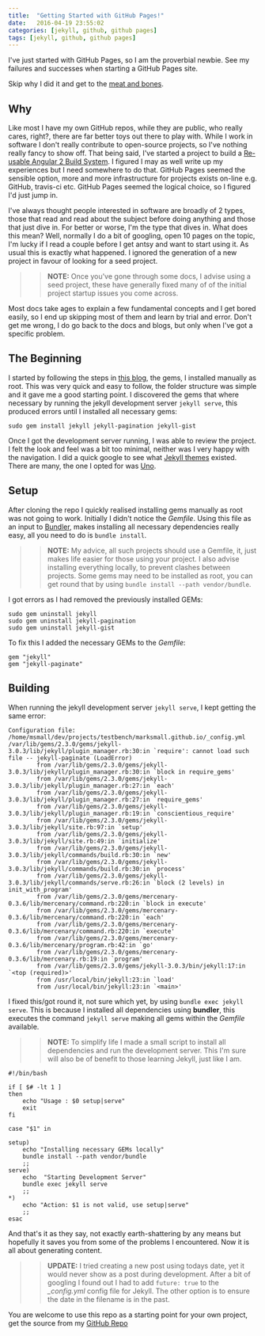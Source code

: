 ```yaml
---
title:  "Getting Started with GitHub Pages!"
date:   2016-04-19 23:55:02
categories: [jekyll, github, github pages]
tags: [jekyll, github, github pages]
---
```

I've just started with GitHub Pages, so I am the proverbial newbie. See my failures and successes
when starting a GitHub Pages site.

Skip why I did it and get to the [meat and bones](#the-beginning).


## Why
Like most I have my own GitHub repos, while they are public, who really cares, right?, there are far better toys out
there to play with. While I work in software I don't really contribute to open-source
projects, so I've nothing really fancy to show off. That being said, I've started a project to build a
[Re-usable Angular 2 Build System](https://github.com/marksmall/node-build-web-app). I figured I may as well write
up my experiences but I need somewhere to do that. GitHub Pages seemed the sensible option, more and more
infrastructure for projects exists on-line e.g. GitHub, travis-ci etc. GitHub Pages seemed the logical choice, so
I figured I'd just jump in.

I've always thought people interested in software are broadly of 2 types, those that read and read about the subject
before doing anything and those that just dive in. For better or worse, I'm the type that dives in. What does this
mean? Well, normally I do a bit of googling, open 10 pages on the topic, I'm lucky if I read a couple before I get
antsy and want to start using it. As usual this is exactly what happened. I ignored the generation of a new project
in favour of looking for a seed project.

>> **NOTE:** Once you've gone through some docs, I advise using a seed project, these have generally fixed many of
>> of the initial project startup issues you come across.

Most docs take ages to explain a few fundamental concepts and I get bored easily, so I end up skipping most of them
and learn by trial and error. Don't get me wrong, I do go back to the docs and blogs, but only when I've got a
specific problem.


## The Beginning

I started by following the steps in [this blog](https://github.com/poole/poole), the gems, I installed manually as root.
This was very quick and easy to follow, the folder structure was simple and it gave me a good starting point. I discovered
the gems that where necessary by running the jekyll development server `jekyll serve`, this produced errors until I
installed all necessary gems:

`sudo gem install jekyll jekyll-pagination jekyll-gist`

Once I got the development server running, I was able to review the project. I felt the look and feel was a bit too
minimal, neither was I very happy with the navigation. I did a quick google to see what
[Jekyll themes](http://jekyllthemes.org/) existed. There are many, the one I opted for was
[Uno](http://jekyllthemes.org/themes/jekyll-uno/).


## Setup

After cloning the repo I quickly realised installing gems manually as root was not going to work. Initially I didn't
notice the *Gemfile*. Using this file as an input to [Bundler](http://bundler.io/), makes installing
all necessary dependencies really easy, all you need to do is `bundle install`.

>> **NOTE:** My advice, all such projects should use a Gemfile, it, just makes life easier for those using your project.
>> I also advise installing everything locally, to prevent clashes between projects. Some gems may need to be installed
>> as root, you can get round that by using `bundle install --path vendor/bundle`.

I got errors as I had removed the previously installed GEMs:
```
sudo gem uninstall jekyll
sudo gem uninstall jekyll-pagination
sudo gem uninstall jekyll-gist
```

To fix this I added the necessary GEMs to the *Gemfile*:

```
gem "jekyll"
gem "jekyll-paginate"
```


## Building

When running the jekyll development server `jekyll serve`, I kept getting the same error:

```
Configuration file: /home/msmall/dev/projects/testbench/marksmall.github.io/_config.yml
/var/lib/gems/2.3.0/gems/jekyll-3.0.3/lib/jekyll/plugin_manager.rb:30:in `require': cannot load such file -- jekyll-paginate (LoadError)
        from /var/lib/gems/2.3.0/gems/jekyll-3.0.3/lib/jekyll/plugin_manager.rb:30:in `block in require_gems'
        from /var/lib/gems/2.3.0/gems/jekyll-3.0.3/lib/jekyll/plugin_manager.rb:27:in `each'
        from /var/lib/gems/2.3.0/gems/jekyll-3.0.3/lib/jekyll/plugin_manager.rb:27:in `require_gems'
        from /var/lib/gems/2.3.0/gems/jekyll-3.0.3/lib/jekyll/plugin_manager.rb:19:in `conscientious_require'
        from /var/lib/gems/2.3.0/gems/jekyll-3.0.3/lib/jekyll/site.rb:97:in `setup'
        from /var/lib/gems/2.3.0/gems/jekyll-3.0.3/lib/jekyll/site.rb:49:in `initialize'
        from /var/lib/gems/2.3.0/gems/jekyll-3.0.3/lib/jekyll/commands/build.rb:30:in `new'
        from /var/lib/gems/2.3.0/gems/jekyll-3.0.3/lib/jekyll/commands/build.rb:30:in `process'
        from /var/lib/gems/2.3.0/gems/jekyll-3.0.3/lib/jekyll/commands/serve.rb:26:in `block (2 levels) in init_with_program'
        from /var/lib/gems/2.3.0/gems/mercenary-0.3.6/lib/mercenary/command.rb:220:in `block in execute'
        from /var/lib/gems/2.3.0/gems/mercenary-0.3.6/lib/mercenary/command.rb:220:in `each'
        from /var/lib/gems/2.3.0/gems/mercenary-0.3.6/lib/mercenary/command.rb:220:in `execute'
        from /var/lib/gems/2.3.0/gems/mercenary-0.3.6/lib/mercenary/program.rb:42:in `go'
        from /var/lib/gems/2.3.0/gems/mercenary-0.3.6/lib/mercenary.rb:19:in `program'
        from /var/lib/gems/2.3.0/gems/jekyll-3.0.3/bin/jekyll:17:in `<top (required)>'
        from /usr/local/bin/jekyll:23:in `load'
        from /usr/local/bin/jekyll:23:in `<main>'
```

I fixed this/got round it, not sure which yet, by using `bundle exec jekyll serve`. This is because I installed all
dependencies using **bundler**, this executes the command `jekyll serve` making all gems within the *Gemfile* available.

 >> **NOTE:** To simplify life I made a small script to install all dependencies and run the development server. This
 >> I'm sure will also be of benefit to those learning Jekyll, just like I am.

```
#!/bin/bash

if [ $# -lt 1 ]
then
    echo "Usage : $0 setup|serve"
    exit
fi

case "$1" in

setup)
    echo "Installing necessary GEMs locally"
    bundle install --path vendor/bundle
    ;;
serve)
    echo  "Starting Development Server"
    bundle exec jekyll serve
    ;;
*)
    echo "Action: $1 is not valid, use setup|serve"
    ;;
esac
```

And that's it as they say, not exactly earth-shattering by any means but hopefully it saves you from some of the
problems I encountered. Now it is all about generating content.

>> **UPDATE:** I tried creating a new post using todays date, yet it would never show as a post during development.
>> After a bit of googling I found out I had to add `future: true` to the *_config.yml* config file for Jekyll. The
>> other option is to ensure the date in the filename is in the past.

You are welcome to use this repo as a starting point for your own project, get the source from my
[GitHub Repo](https://github.com/marksmall/marksmall.github.io.git)
